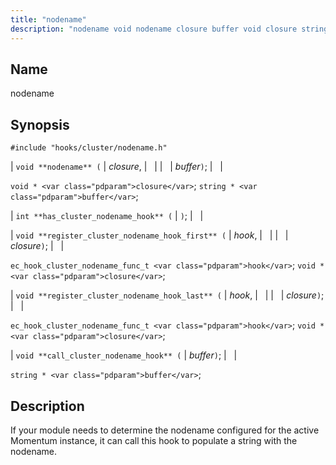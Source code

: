 ```yaml
---
title: "nodename"
description: "nodename void nodename closure buffer void closure string buffer int has cluster nodename hook void register cluster nodename hook first hook closure ec hook cluster nodename func t hook void closure void register cluster nodename hook last hook closure ec hook cluster nodename func t hook void closure void call..."
---
```


<a name="hooks.cluster.nodename"></a> 
## Name

nodename

## Synopsis

`#include "hooks/cluster/nodename.h"`

| `void **nodename** (` | <var class="pdparam">closure</var>, |   |
|   | <var class="pdparam">buffer</var>`)`; |   |

`void * <var class="pdparam">closure</var>`;
`string * <var class="pdparam">buffer</var>`;

| `int **has_cluster_nodename_hook** (` | `)`; |   |

| `void **register_cluster_nodename_hook_first** (` | <var class="pdparam">hook</var>, |   |
|   | <var class="pdparam">closure</var>`)`; |   |

`ec_hook_cluster_nodename_func_t <var class="pdparam">hook</var>`;
`void *<var class="pdparam">closure</var>`;

| `void **register_cluster_nodename_hook_last** (` | <var class="pdparam">hook</var>, |   |
|   | <var class="pdparam">closure</var>`)`; |   |

`ec_hook_cluster_nodename_func_t <var class="pdparam">hook</var>`;
`void *<var class="pdparam">closure</var>`;

| `void **call_cluster_nodename_hook** (` | <var class="pdparam">buffer</var>`)`; |   |

`string * <var class="pdparam">buffer</var>`;<a name="idp31436384"></a> 
## Description

If your module needs to determine the nodename configured for the active Momentum instance, it can call this hook to populate a string with the nodename.